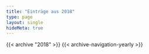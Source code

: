 ```yaml
---
title: "Einträge aus 2018"
type: page
layout: single
hideMeta: true
---
```


{{< archive "2018" >}}
{{< archive-navigation-yearly >}}
